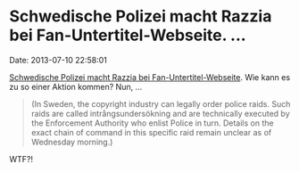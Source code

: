 Schwedische Polizei macht Razzia bei Fan-Untertitel-Webseite. \...
==================================================================

Date: 2013-07-10 22:58:01

[Schwedische Polizei macht Razzia bei
Fan-Untertitel-Webseite](http://falkvinge.net/2013/07/10/fan-subtitle-site-raided-by-copyright-industry-aided-by-police/).
Wie kann es zu so einer Aktion kommen? Nun, \...

> (In Sweden, the copyright industry can legally order police raids.
> Such raids are called intrångsundersökning and are technically
> executed by the Enforcement Authority who enlist Police in turn.
> Details on the exact chain of command in this specific raid remain
> unclear as of Wednesday morning.)

WTF?!
